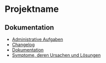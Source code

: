 # Projektname 

## Dokumentation
* [Administrative Aufgaben](doc/administrative-aufgaben.md)
* [Changelog](CHANGELOG.md)
* [Dokumentation](doc/md/contents.md)
* [Symptome, deren Ursachen und Lösungen](doc/symptome-deren-ursache-und-loesung.md)
